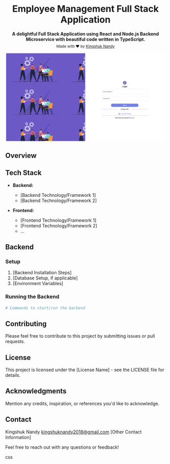 <html><center><h1>Employee Management Full Stack Application</h1></center></html>

<p align="center">
  <b>A delightful Full Stack Application using React and Node.js Backend Microservice with beautiful code written in TypeScript.</b></br>
  <sub>Made with ❤️ by <a href="https://github.com/kingshuknandy2016/">Kingshuk Nandy</a></sub>
</p>

![Microservices-Built-With-Node-1](./docs/images/appHomePage.png)

## Overview

## Tech Stack

- **Backend:**

  - [Backend Technology/Framework 1]
  - [Backend Technology/Framework 2]

- **Frontend:**

  - [Frontend Technology/Framework 1]
  - [Frontend Technology/Framework 2]
  - ...

## Backend

### Setup

1. [Backend Installation Steps]
2. [Database Setup, if applicable]
3. [Environment Variables]

### Running the Backend

```bash
# Commands to start/run the backend
```

## Contributing

Please feel free to contribute to this project by submitting issues or pull requests.

## License

This project is licensed under the [License Name] - see the LICENSE file for details.

## Acknowledgments

Mention any credits, inspiration, or references you'd like to acknowledge.

## Contact

Kingshuk Nandy
kingshuknandy2018@gmail.com
[Other Contact Information]

Feel free to reach out with any questions or feedback!

css
